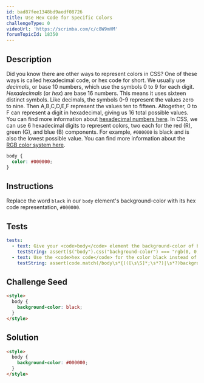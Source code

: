 ```yaml
---
id: bad87fee1348bd9aedf08726
title: Use Hex Code for Specific Colors
challengeType: 0
videoUrl: 'https://scrimba.com/c/c8W9mHM'
forumTopicId: 18350
---
```


## Description
<section id='description'>
Did you know there are other ways to represent colors in CSS? One of these ways is called hexadecimal code, or hex code for short.
We usually use <dfn>decimals</dfn>, or base 10 numbers, which use the symbols 0 to 9 for each digit. <dfn>Hexadecimals</dfn> (or <dfn>hex</dfn>) are base 16 numbers. This means it uses sixteen distinct symbols. Like decimals, the symbols 0-9 represent the values zero to nine. Then A,B,C,D,E,F represent the values ten to fifteen. Altogether, 0 to F can represent a digit in hexadecimal, giving us 16 total possible values. You can find more information about <a target='_blank' href='https://en.wikipedia.org/wiki/Hexadecimal'>hexadecimal numbers here</a>.
In CSS, we can use 6 hexadecimal digits to represent colors, two each for the red (R), green (G), and blue (B) components. For example, <code>#000000</code> is black and is also the lowest possible value. You can find more information about the <a target='_blank' href='https://en.wikipedia.org/wiki/RGB_color_model'>RGB color system here</a>.

```css
body {
  color: #000000;
}
```

</section>

## Instructions
<section id='instructions'>
Replace the word <code>black</code> in our <code>body</code> element's background-color with its hex code representation, <code>#000000</code>.
</section>

## Tests
<section id='tests'>

```yml
tests:
  - text: Give your <code>body</code> element the background-color of black.
    testString: assert($("body").css("background-color") === "rgb(0, 0, 0)");
  - text: Use the <code>hex code</code> for the color black instead of the word <code>black</code>.
    testString: assert(code.match(/body\s*{(([\s\S]*;\s*?)|\s*?)background.*\s*:\s*?#000(000)?((\s*})|(;[\s\S]*?}))/gi));

```

</section>

## Challenge Seed
<section id='challengeSeed'>

<div id='html-seed'>

```html
<style>
  body {
    background-color: black;
  }
</style>
```

</div>



</section>

## Solution
<section id='solution'>

```html
<style>
  body {
    background-color: #000000;
  }
</style>
```

</section>
